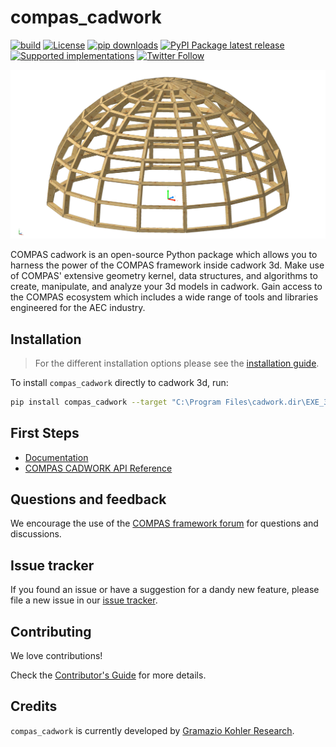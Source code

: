 # compas_cadwork

[![build](https://github.com/gramaziokohler/compas_cadwork/actions/workflows/build.yml/badge.svg)](https://github.com/gramaziokohler/compas_cadwork/actions/workflows/build.yml)
[![License](https://img.shields.io/github/license/gramaziokohler/compas_cadwork.svg)](https://pypi.python.org/pypi/compas_cadwork)
[![pip downloads](https://img.shields.io/pypi/dm/compas_cadwork)](https://pypi.python.org/project/compas_cadwork)
[![PyPI Package latest release](https://img.shields.io/pypi/v/compas_cadwork.svg)](https://pypi.python.org/pypi/compas_cadwork)
[![Supported implementations](https://img.shields.io/pypi/implementation/compas_cadwork.svg)](https://pypi.python.org/pypi/compas_cadwork)
[![Twitter Follow](https://img.shields.io/twitter/follow/compas_dev?style=social)](https://twitter.com/compas_dev)

![COMPAS Cadwork](https://raw.githubusercontent.com/gramaziokohler/compas_cadwork/refs/heads/main/compas_cadwork.JPG)

COMPAS cadwork is an open-source Python package which allows you to harness the power of the COMPAS framework inside cadwork 3d.
Make use of COMPAS' extensive geometry kernel, data structures, and algorithms to create, manipulate, and analyze your 3d models in cadwork.
Gain access to the COMPAS ecosystem which includes a wide range of tools and libraries engineered for the AEC industry.

## Installation

> For the different installation options please see the [installation guide](https://gramaziokohler.github.io/compas_cadwork/latest/installation.html).

To install `compas_cadwork` directly to cadwork 3d, run:

```bash
pip install compas_cadwork --target "C:\Program Files\cadwork.dir\EXE_30\Pclib.x64\python310\site-packages" --upgrade
```

## First Steps

* [Documentation](https://gramaziokohler.github.io/compas_cadwork/)
* [COMPAS CADWORK API Reference](https://gramaziokohler.github.io/compas_cadwork/latest/api.html)

## Questions and feedback

We encourage the use of the [COMPAS framework forum](https://forum.compas-framework.org/)
for questions and discussions.

## Issue tracker

If you found an issue or have a suggestion for a dandy new feature, please file a new issue in our [issue tracker](https://github.com/gramaziokohler/compas_cadwork/issues).

## Contributing

We love contributions!

Check the [Contributor's Guide](https://compas.dev/compas/latest/devguide/)
for more details.

## Credits

`compas_cadwork` is currently developed by [Gramazio Kohler Research](https://gramaziokohler.arch.ethz.ch/). 

